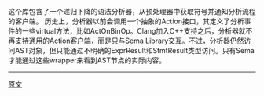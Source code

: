 这个库包含了一个递归下降的语法分析器，从预处理器中获取符号并通知分析流程的客户端。
历史上，分析器以前会调用一个抽象的Action接口，其定义了分析事件的一些virtual方法，比如ActOnBinOp。Clang加入C++支持之后，分析器就不再支持通用的Action客户端，而是只与Sema Library交互。不过，分析器仍然访问AST对象，但只能通过不明确的ExprResult和StmtResult类型访问。只有Sema才能通过这些wrapper来看到AST节点的实际内容。

---------------------    

[原文](https://releases.llvm.org/15.0.0/tools/clang/docs/InternalsManual.html#introduction)